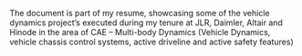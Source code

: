 The document is part of my resume, showcasing some of the vehicle dynamics project’s executed during my tenure at JLR, Daimler, Altair and Hinode in the area of CAE – Multi-body Dynamics (Vehicle Dynamics, vehicle chassis control systems, active driveline and active safety features)

